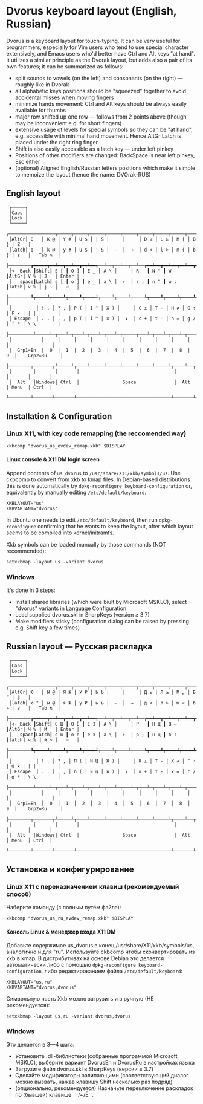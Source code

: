 # Dvorus keyboard layout (English, Russian)

Dvorus is a keyboard layout for touch-typing. It can be very useful for programmers, especially for Vim users who tend to use special character extensively, and Emacs users who'd better have Ctrl and Alt keys "at hand".
It utilizes a similar principle as the Dvorak layout,
but adds also a pair of its own features; it can be summarized as follows:
- split sounds to vowels (on the left) and consonants (on the right) — roughly like in Dvorak
- all alphabetic keys positions should be "squeezed" together to avoid accidental misses when moving fingers
- minimize hands movement: Ctrl and Alt keys should be always easily available for thumbs
- major row shifted up one row — follows from 2 points above (though may be inconvenient e.g. for short fingers)
- extensive usage of levels for special symbols so they can be "at hand", e.g. accessible with minimal hand movement. Hence AltGr Latch is placed under the right ring finger
- Shift is also easily accessible as a latch key — under left pinkey
- Positions of other modifiers are changed: BackSpace is near left pinkey, Esc either
- (optional) Aligned English/Russian letters positions which make it simple to memoize the layout (hence the name: DVOrak-RUS)

## English layout
```
 ┌─────┐
 │Caps │
 │Lock │
 └─────┘
 ┌─────┬─────┬─────┬─────┬─────┬─────┬─────┬─────┬─────┬─────┬─────┬─────┬─────┬──────────┐  
 │AltGr│ Q   │ K @ │ Y # │ U $ │ | & │     │     │ D ≤ │ L ≥ │ M { │ B } │ Z ` │          │
 │latch│ q   │ k @ │ y # │ u $ │ ' & │  ←  │  →  │ d < │ l > │ m { │ b } │ z ` │   Tab ↹  │  
 ├─────┴──┲━━┷━━┳━━┷━━┳━━┷━━┳━━┷━━┱──┴──┬──┴──┬──┴──┲━━┷━━┳━━┷━━┳━━┷━━┳━━┷━━┱──┴──┬───────┤
 │<- Back ┃Shift┃ S [ ┃ O ] ┃ E _ ┃ A \ │     │ R   ┃ N " ┃ W — ┃AltGr┃ V % ┃ J   │ Enter │
 │   space┃Latch┃ s [ ┃ o ] ┃ e _ ┃ a \ │  ↑  │ r ; ┃ n " ┃ w : ┃latch┃ v % ┃ j ~ │   ⏎   │  
 ├────────┺┯━━━━┻┯━━━━┻┯━━━━┻┯━━━━┹┬────┴┬────┴┬────┺┯━━━━┻┯━━━━┻┯━━━━┻┯━━━━┹┬────┴┐      │  
 │         │ ! . │ ? , │ P ( │ I ^ │ X ) │     │ C ± │ T ‑ │ H ≠ │ G ÷ │ F × │ | | │      │
 │ Escape  │ . . │ , , │ p ( │ i ^ │ x ) │  ↓  │ c + │ t - │ h = │ g / │ f * │ \ \ │      │
 ├─────────┴─┬───┴─┬───┴─┬───┴─┬───┴─┬───┴─┬───┴─┬───┴─┬───┴─┬───┴─┬───┴─┬───┴─────┴──────┤  
 │           │     │     │     │     │     │     │     │     │     │     │                │  
 │  Grp1=En  │  0  │  1  │  2  │  3  │  4  │  5  │  6  │  7  │  8  │  9  │    Grp2=Ru     │  
 ├────────┬──┴────┬┴─────┴┬────┴─────┴─────┴─────┴─────┴─────┴┬────┴──┬──┴────┬───────┬───┘
 │        │       │       │                                   │       │       │       │
 │  Alt   │Windows│ Ctrl  │                Space              │  Alt  │ Menu  │ Ctrl  │
 └────────┴───────┴───────┴───────────────────────────────────┴───────┴───────┴───────┘
```

## Installation & Configuration
### Linux X11, with key code remapping (the reccomended way)
```
xkbcomp "dvorus_us_evdev_remap.xkb" $DISPLAY
```

#### Linux console & X11 DM login screen
Append contents of `us_dvorus` to `/usr/share/X11/xkb/symbols/us`.
Use ckbcomp to convert from xkb to kmap files. In Debian-based distributions this is done automatically by `dpkg-reconfigure keyboard-configuration` or, equivalently by manually editing `/etc/default/keyboard`:
```
XKBLAYOUT="us"
XKBVARIANT="dvorus"
```
In Ubuntu one needs to edit `/etc/default/keyboard`, then run `dpkg-reconfigure`
confirming that he wants to keep the layout, after which layout seems to be
compiled into kernel/initramfs.

Xkb symbols can be loaded manually by those commands (NOT recommended):
```
setxkbmap -layout us -variant dvorus
```

### Windows

It's done in 3 steps:
- Install shared libraries (which were biult by Microsoft MSKLC), select "dvorus" variants in Language Configuration
- Load supplied dvorus.skl in SharpKeys (version ≥ 3.7)
- Make modifiers sticky (configuration dialog can be raised by pressing e.g. Shift key a few times)

## Russian layout — Русская раскладка
```
 ┌─────┐
 │Caps │
 │Lock │
 └─────┘
 ┌─────┬─────┬─────┬─────┬─────┬─────┬─────┬─────┬─────┬─────┬─────┬─────┬─────┬──────────┐  
 │AltGr│ Ю   │ Ы @ │ Я № │ У ₽ │ Ь Ъ │     │     │ Д ≤ │ Л ≥ │ М „ │ Б “ │ З   │          │
 │latch│ ю " │ ы @ │ я № │ у ₽ │ ь ъ │  ←  │  →  │ д < │ л > │ м « │ б » │ з   │   Tab ↹  │  
 ├─────┴──┲━━┷━━┳━━┷━━┳━━┷━━┳━━┷━━┱──┴──┬──┴──┬──┴──┲━━┷━━┳━━┷━━┳━━┷━━┳━━┷━━┱──┴──┬───────┤
 │<- Back ┃Shift┃ С Ш ┃ О Ё ┃ Е Э ┃ А \ │     │ Р   ┃ Н Щ ┃ В — ┃AltGr┃ Ч % ┃ Й   │ Enter │
 │   space┃Latch┃ с ш ┃ о ё ┃ е э ┃ а \ │  ↑  │ р ; ┃ н щ ┃ в : ┃latch┃ ч % ┃ й ~ │   ⏎   │  
 ├────────┺┯━━━━┻┯━━━━┻┯━━━━┻┯━━━━┹┬────┴┬────┴┬────┺┯━━━━┻┯━━━━┻┯━━━━┻┯━━━━┹┬────┴┐      │  
 │         │ ! . │ ? , │ П ( │ И Ц │ Ж ) │     │ К ± │ Т ‑ │ Х ≠ │ Г ÷ │ Ф × │ | | │      │
 │ Escape  │ . . │ , , │ п ( │ и ц │ ж ) │  ↓  │ к + │ т - │ х = │ г / │ ф * │ \ \ │      │
 ├─────────┴─┬───┴─┬───┴─┬───┴─┬───┴─┬───┴─┬───┴─┬───┴─┬───┴─┬───┴─┬───┴─┬───┴─────┴──────┤  
 │           │     │     │     │     │     │     │     │     │     │     │                │  
 │  Grp1=En  │  0  │  1  │  2  │  3  │  4  │  5  │  6  │  7  │  8  │  9  │    Grp2=Ru     │  
 ├────────┬──┴────┬┴─────┴┬────┴─────┴─────┴─────┴─────┴─────┴┬────┴──┬──┴────┬───────┬───┘
 │        │       │       │                                   │       │       │       │
 │  Alt   │Windows│ Ctrl  │                Space              │  Alt  │ Menu  │ Ctrl  │
 └────────┴───────┴───────┴───────────────────────────────────┴───────┴───────┴───────┘
```

## Установка и конфигурирование
### Linux X11 с переназначением клавиш (рекомендуемый способ)
Наберите команду (с полным путём файла):
```
xkbcomp "dvorus_us_ru_evdev_remap.xkb" $DISPLAY
```

#### Консоль Linux & менеджер входа X11 DM
Добавьте содержимое us_dvorus в конец /usr/share/X11/xkb/symbols/us, аналогично и для "ru".
Используйте ckbcomp чтобы сконвертировать из xkb в kmap. В дистрибутивах на основе Debian это делается автоматически либо с помощью `dpkg-reconfigure keyboard-configuration`, либо редактированием файла `/etc/default/keyboard`:
```
XKBLAYOUT="us,ru"
XKBVARIANT="dvorus,dvorus"
```
Символьную часть Xkb можно загрузить и в ручную (НЕ рекомендуется):
```
setxkbmap -layout us,ru -variant dvorus,dvorus
```

### Windows

Это делается в 3—4 шага:
- Установите .dll-библиотеки (собранные программой Microsoft MSKLC), выберите вариант DvorusEn и DvorusRu в настройках языка
- Загрузите файл dvorus.skl в SharpKeys (версии ≥ 3.7)
- Сделайте модификаторы залипающими (соответствующий диалог можно вызвать, нажав клавишу Shift несколько раз подряд)
- (опционально, рекомендуется) Назначьте переключение раскладок по (бывшей) клавише ```/~/Ё``.

